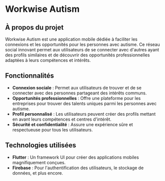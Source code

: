 # Workwise Autism

## À propos du projet
Workwise Autism est une application mobile dédiée à faciliter les connexions et les opportunités pour les personnes avec autisme. Ce réseau social innovant permet aux utilisateurs de se connecter avec d'autres ayant des profils similaires et de découvrir des opportunités professionnelles adaptées à leurs compétences et intérêts.

## Fonctionnalités
- **Connexion sociale** : Permet aux utilisateurs de trouver et de se connecter avec des personnes partageant des intérêts communs.
- **Opportunités professionnelles** : Offre une plateforme pour les entreprises pour trouver des talents uniques parmi les personnes avec autisme.
- **Profil personnalisé** : Les utilisateurs peuvent créer des profils mettant en avant leurs compétences et centres d'intérêt.
- **Sécurité et confidentialité** : Assure une expérience sûre et respectueuse pour tous les utilisateurs.

## Technologies utilisées
- **Flutter** : Un framework UI pour créer des applications mobiles magnifiquement conçues.
- **Firebase** : Pour l'authentification des utilisateurs, le stockage de données, et plus encore.
